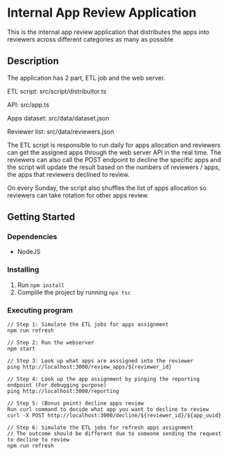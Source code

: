 # Internal App Review Application

This is the internal app review application that distributes the apps into reviewers across different categories as many as possible

## Description

The application has 2 part, ETL job and the web server.

ETL script: src/script/distribuitor.ts

API: src/app.ts 

Apps dataset: src/data/dataset.json

Reviewer list: src/data/reviewers.json

The ETL script is responsible to run daily for apps allocation and reviewers can
get the assigned apps through the web server API in the real time. The reviewers can also call the POST endpoint to decline the specific apps and the script will update the result based on the numbers of reviewers / apps, the apps that reviewers declined to review.

On every Sunday, the script also shuffles the list of apps allocation so reviewers can take rotation for other apps review. 

## Getting Started

### Dependencies

* NodeJS

### Installing

1. Run `npm install`
2. Complile the project by running `npx tsc`

### Executing program
```
// Step 1: Simulate the ETL jobs for apps assignment
npm run refresh

// Step 2: Run the webserver
npm start

// Step 3: Look up what apps are asssigned into the reviewer
ping http://localhost:3000/review_apps/${reviewer_id}

// Step 4: Look up the app assignment by pinging the reporting endpoint (For debugging purpose)
ping http://localhost:3000/reporting

// Step 5: (Bonus point) decline apps review
Run curl command to decide what app you want to decline to review
curl -X POST http://localhost:3000/decline/${reviewer_id}/${app_uuid}

// Step 6: Simulate the ETL jobs for refresh apps assignment
// The outcome should be different due to someone sending the request to decline to review
npm run refresh
```

